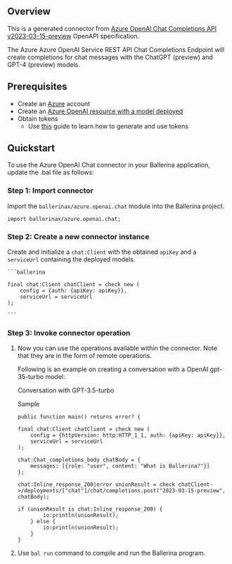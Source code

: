 ## Overview
This is a generated connector from [Azure OpenAI Chat Completions API v2023-03-15-preview](https://learn.microsoft.com/en-us/azure/cognitive-services/openai/reference#chat-completions/) OpenAPI specification.

The Azure Azure OpenAI Service REST API Chat Completions Endpoint will create completions for chat messages with the ChatGPT (preview) and GPT-4 (preview) models.

## Prerequisites
- Create an [Azure](https://azure.microsoft.com/en-us/features/azure-portal/) account
- Create an [Azure OpenAI resource with a model deployed](https://learn.microsoft.com/en-us/azure/cognitive-services/openai/how-to/create-resource)
- Obtain tokens
    - Use [this](https://learn.microsoft.com/en-us/azure/cognitive-services/openai/reference#authentication) guide to learn how to generate and use tokens

## Quickstart

To use the Azure OpenAI Chat connector in your Ballerina application, update the .bal file as follows:

### Step 1: Import connector
Import the `ballerinax/azure.openai.chat` module into the Ballerina project.

```ballerina
import ballerinax/azure.openai.chat;
```

### Step 2: Create a new connector instance

Create and initialize a `chat:Client` with the obtained `apiKey` and a `serviceUrl` containing the deployed models.

    ```ballerina
    
    final chat:Client chatClient = check new (
        config = {auth: {apiKey: apiKey}},
        serviceUrl = serviceUrl
    );

    ```

### Step 3: Invoke connector operation
1. Now you can use the operations available within the connector. Note that they are in the form of remote operations.

    Following is an example on creating a conversation with a OpenAI gpt-35-turbo model:

    Conversation with GPT-3.5-turbo

    Sample

    ```ballerina
    public function main() returns error? {

    final chat:Client chatClient = check new (
        config = {httpVersion: http:HTTP_1_1, auth: {apiKey: apiKey}},
        serviceUrl = serviceUrl
    );

    chat:Chat_completions_body chatBody = {
        messages: [{role: "user", content: "What is Ballerina?"}]  
    };

    chat:Inline_response_200|error unionResult = check chatClient->/deployments/["chat"]/chat/completions.post("2023-03-15-preview", chatBody);

    if (unionResult is chat:Inline_response_200) {
            io:println(unionResult);
        } else {
            io:println(unionResult);
        }
    }
    ```

2. Use `bal run` command to compile and run the Ballerina program.